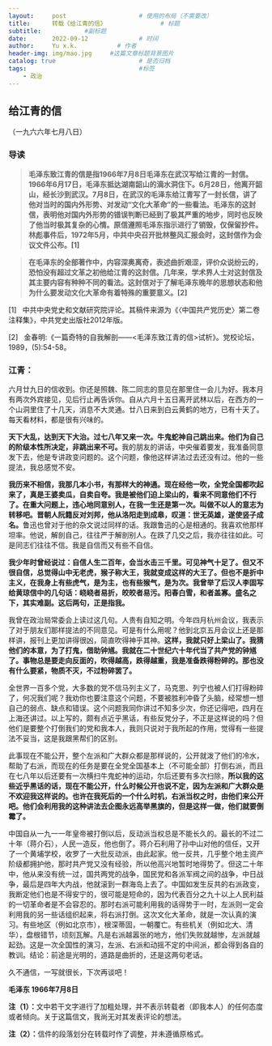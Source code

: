 ```yaml
---
layout:     post   				    # 使用的布局（不需要改）
title:      转载《给江青的信》				# 标题 
subtitle:            #副标题
date:       2022-09-12				# 时间
author:     Yu x.k.	          # 作者
header-img: img/mao.jpg 	#这篇文章标题背景图片
catalog: true 						# 是否归档
tags:								#标签
    - 政治
---
```


## 给江青的信

（一九六六年七月八日）

### <strong>导读</strong>

><strong>毛泽东致江青的信是指1966年7月8日毛泽东在武汉写给江青的一封信。1966年6月17日，毛泽东抵达湖南韶山的滴水洞住下。6月28日，他离开韶山，经长沙到武汉。7月8日，在武汉的毛泽东给江青写了一封长信，讲了他对当时的国内外形势、对发动“文化大革命”的一些看法。毛泽东的这封信，表明他对国内外形势的错误判断已经到了极其严重的地步，同时也反映了他当时极其复杂的心情。原信遵照毛泽东指示进行了销毁，仅保留抄件。林彪事件后，1972年5月，中共中央召开批林整风汇报会时，这封信作为会议文件公布。[1]</strong>


><strong>在毛泽东的全部著作中，内容深奥离奇，表述曲折艰涩，评价众说纷云的，恐怕没有超过文革之初他给江青的这封信。几年来，学术界人士对这封信及其主要内容有种种不同的看法。这封信对于了解毛泽东晚年的思想状态和他为什么要发动文化大革命有着特殊的重要意义。[2]</strong>

[1] &nbsp; 中共中央党史和文献研究院评论。其稿件来源为《〈中国共产党历史〉第二卷注释集》，中共党史出版社2012年版。

[2] &nbsp; 金春明:《一篇奇特的自我解剖——<毛泽东致江青的信>试析》。党校论坛，1989，(5):54-58。

### 江青：


六月廿九日的信收到。你还是照魏、陈二同志的意见在那里住一会儿为好。我本月有两次外宾接见，见后行止再告诉你。自从六月十五日离开武林以后，在西方的一个山洞里住了十几天，消息不大灵通。廿八日来到白云黄鹤的地方，已有十天了。每天看材料，都是很有兴味的。

<strong>天下大乱，达到天下大治。过七八年又来一次。牛鬼蛇神自己跳出来。他们为自己的阶级本性所决定，非跳出来不可。</strong>我的朋友的讲话，中央催着要发，我准备同意发下去，他是专讲政变问题的。这个问题，像他这样讲法过去还没有过。他的一些提法，我总感觉不安。

<strong>我历来不相信，我那几本小书，有那样大的神通。现在经他一吹，全党全国都吹起来了，真是王婆卖瓜，自卖自夸。我是被他们迫上梁山的，看来不同意他们不行了。在重大问题上，违心地同意别人，在我一生还是第一次。叫做不以人的意志为转移吧。晋朝人阮籍反对刘邦，他从洛阳走到成皋，叹道：世无英雄，遂使竖子成名。</strong>鲁迅也曾对于他的杂文说过同样的话。我跟鲁迅的心是相通的。我喜欢他那样坦率。他说，解剖自己，往往严于解剖别人。在跌了几交之后，我亦往往如此。可是同志们往往不信。我是自信而又有些不自信。

<strong>我少年时曾经说过：自信人生二百年，会当水击三千里。可见神气十足了。但又不很自信，总觉得山中无老虎，猴子称大王，我就变成这样的大王了。但也不是折中主义，在我身上有些虎气，是为主，也有些猴气，是为次。我曾举了后汉人李固写给黄琼信中的几句话：峣峣者易折，皎皎者易污。阳春白雪，和者盖寡。盛名之下，其实难副。这后两句，正是指我。</strong>

我曾在政治局常委会上读过这几句。人贵有自知之明。今年四月杭州会议，我表示了对于朋友们那样提法的不同意见。可是有什么用呢？他到北京五月会议上还是那样讲，报刊上更加讲得很凶，简直吹得神乎其神。<strong>这样，我就只好上梁山了。我猜他们的本意，为了打鬼，借助钟馗。我就在二十世纪六十年代当了共产党的钟馗了。事物总是要走向反面的，吹得越高，跌得越重，我是准备跌得粉碎的。那也没有什么要紧，物质不灭，不过粉碎罢了。</strong>

全世界一百多个党，大多数的党不信马列主义了，马克思、列宁也被人们打得粉碎了，何况我们呢？我劝你也要注意这个问题，不要被胜利冲昏了头脑，经常想一想自己的弱点、缺点和错误。这个问题我同你讲过不知多少次，你还记得吧，四月在上海还讲过。以上写的，颇有点近乎黑话，有些反党分子，不正是这样说的吗？但他们是要整个打倒我们的党和我本人，我则只说对于我所起的作用，觉得有一些提法不妥当，这是我跟黑帮们的区别。

此事现在不能公开，整个左派和广大群众都是那样说的，公开就泼了他们的冷水，帮助了右派，而现在的任务是要在全党全国基本上（不可能全部）打倒右派，而且在七八年以后还要有一次横扫牛鬼蛇神的运动，尔后还要有多次扫除，<strong>所以我的这些近乎黑话的话，现在不能公开，什么时候公开也说不定，因为左派和广大群众是不欢迎我这样说的。也许在我死后的一个什么时机，右派当权之时，由他们来公开吧。他们会利用我的这种讲法去企图永远高举黑旗的，但是这样一做，他们就要倒霉了。</strong>

中国自从一九一一年皇帝被打倒以后，反动派当权总是不能长久的。最长的不过二十年（蒋介石），人民一造反，他也倒了。蒋介石利用了孙中山对他的信任，又开了一个黄埔学校，收罗了一大批反动派，由此起家。他一反共，几乎整个地主资产阶级都拥护他，那时共产党又没有经验，所以他高兴地暂时地得势了。但这二十年中，他从来没有统一过，国共两党的战争，国民党和各派军阀之间的战争，中日战争，最后是四年大内战，他就滚到一群海岛上去了。中国如发生反共的右派政变，我断定他们也是不得安宁的，很可能是短命的，因为代表百分之九十以上人民利益的一切革命者是不会容忍的。那时右派可能利用我的话得势于一时，左派则一定会利用我的另一些话组织起来，将右派打倒。这次文化大革命，就是一次认真的演习。有些地区（例如北京市），根深蒂固，一朝覆亡。有些机关（例如北大、清华），盘根错节，顷刻瓦解。凡是右派越嚣张的地方，他们失败就越惨，左派就越起劲。这是一次全国性的演习，左派、右派和动摇不定的中间派，都会得到各自的教训。结论：前途是光明的，道路是曲折的，还是这两句老话。

久不通信，一写就很长，下次再谈吧！


<strong>毛泽东 1966年7月8日</strong>

<strong>注（1）：</strong>文中若干文字进行了加粗处理，并不表示转载者（即我本人）的任何态度或者倾向。关于这篇信文，我尚无对其发表评论的想法。

<strong>注（2）：</strong>信件的段落划分在转载时作了调整，并未遵循原格式。
